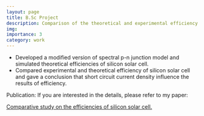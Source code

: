 ```yaml
---
layout: page
title: B.Sc Project
description: Comparison of the theoretical and experimental efficiency of silicon solar cell.
img:
importance: 3
category: work
---
```

* Developed a modified version of spectral p-n junction model and simulated theoretical efficiencies of silicon solar cell.
* Compared experimental and theoretical efficiency of silicon solar cell and gave a conclusion that short circuit current density influence
the results of efficiency.

Publication:
If you are interested in the details, please refer to my paper:

<a href = "https://www.researchgate.net/profile/Abu-Kowsar/post/Dark_Reverse_Saturation_Current_vs_Doping_Concentration/attachment/5b03c6b6b53d2f63c3cd4c5d/AS%3A628989261537281%401526974134562/download/6st_Publication_IOSR_Journal+of+Applied+Physics.pdf">Comparative study on the efficiencies of silicon solar cell.